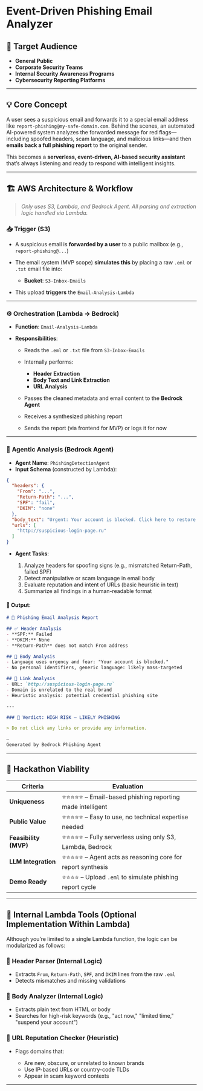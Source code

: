 
# Event-Driven Phishing Email Analyzer

## 🎯 Target Audience

* **General Public**
* **Corporate Security Teams**
* **Internal Security Awareness Programs**
* **Cybersecurity Reporting Platforms**

---

## 💡 Core Concept

A user sees a suspicious email and forwards it to a special email address like `report-phishing@my-safe-domain.com`.
Behind the scenes, an automated AI-powered system analyzes the forwarded message for red flags—including spoofed headers, scam language, and malicious links—and then **emails back a full phishing report** to the original sender.

This becomes a **serverless, event-driven, AI-based security assistant** that’s always listening and ready to respond with intelligent insights.

---

## 🏗️ AWS Architecture & Workflow

> *Only uses S3, Lambda, and Bedrock Agent. All parsing and extraction logic handled via Lambda.*

### 📥 **Trigger (S3)**

* A suspicious email is **forwarded by a user** to a public mailbox (e.g., `report-phishing@...`)
* The email system (MVP scope) **simulates this** by placing a raw `.eml` or `.txt` email file into:

  * **Bucket**: `S3-Inbox-Emails`
* This upload **triggers** the `Email-Analysis-Lambda`

---

### ⚙️ **Orchestration (Lambda → Bedrock)**

* **Function**: `Email-Analysis-Lambda`
* **Responsibilities**:

  * Reads the `.eml` or `.txt` file from `S3-Inbox-Emails`
  * Internally performs:

    * **Header Extraction**
    * **Body Text and Link Extraction**
    * **URL Analysis**
  * Passes the cleaned metadata and email content to the **Bedrock Agent**
  * Receives a synthesized phishing report
  * Sends the report (via frontend for MVP) or logs it for now

---

### 🧠 **Agentic Analysis (Bedrock Agent)**

* **Agent Name**: `PhishingDetectionAgent`
* **Input Schema** (constructed by Lambda):

```json
{
  "headers": {
    "From": "...",
    "Return-Path": "...",
    "SPF": "fail",
    "DKIM": "none"
  },
  "body_text": "Urgent: Your account is blocked. Click here to restore access.",
  "urls": [
    "http://suspicious-login-page.ru"
  ]
}
```

* **Agent Tasks**:

  1. Analyze headers for spoofing signs (e.g., mismatched Return-Path, failed SPF)
  2. Detect manipulative or scam language in email body
  3. Evaluate reputation and intent of URLs (basic heuristic in text)
  4. Summarize all findings in a human-readable format

#### 📄 Output:

```markdown
# 🛑 Phishing Email Analysis Report

## ✅ Header Analysis
- **SPF:** Failed
- **DKIM:** None
- **Return-Path** does not match From address

## 📜 Body Analysis
- Language uses urgency and fear: "Your account is blocked."
- No personal identifiers, generic language: likely mass-targeted

## 🔗 Link Analysis
- URL: `http://suspicious-login-page.ru`
- Domain is unrelated to the real brand
- Heuristic analysis: potential credential phishing site

---

### 🧠 Verdict: HIGH RISK – LIKELY PHISHING

> Do not click any links or provide any information.

—
Generated by Bedrock Phishing Agent
```

---

## 🔁 Hackathon Viability

| Criteria              | Evaluation                                                |
| --------------------- | --------------------------------------------------------- |
| **Uniqueness**        | ⭐⭐⭐⭐⭐ – Email-based phishing reporting made intelligent   |
| **Public Value**      | ⭐⭐⭐⭐⭐ – Easy to use, no technical expertise needed        |
| **Feasibility (MVP)** | ⭐⭐⭐⭐⭐ – Fully serverless using only S3, Lambda, Bedrock   |
| **LLM Integration**   | ⭐⭐⭐⭐⭐ – Agent acts as reasoning core for report synthesis |
| **Demo Ready**        | ⭐⭐⭐⭐ – Upload `.eml` to simulate phishing report cycle    |

---

## 🔧 Internal Lambda Tools (Optional Implementation Within Lambda)

Although you’re limited to a single Lambda function, the logic can be modularized as follows:

### 🧩 **Header Parser (Internal Logic)**

* Extracts `From`, `Return-Path`, `SPF`, and `DKIM` lines from the raw `.eml`
* Detects mismatches and missing validations

### 🧩 **Body Analyzer (Internal Logic)**

* Extracts plain text from HTML or body
* Searches for high-risk keywords (e.g., "act now," "limited time," "suspend your account")

### 🧩 **URL Reputation Checker (Heuristic)**

* Flags domains that:

  * Are new, obscure, or unrelated to known brands
  * Use IP-based URLs or country-code TLDs
  * Appear in scam keyword contexts

---
